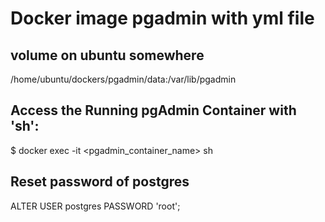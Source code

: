 # Docker image pgadmin with yml file
## volume on ubuntu somewhere
/home/ubuntu/dockers/pgadmin/data:/var/lib/pgadmin
## Access the Running pgAdmin Container with 'sh':
$ docker exec -it <pgadmin_container_name> sh
## Reset password of postgres
ALTER USER postgres PASSWORD 'root';

